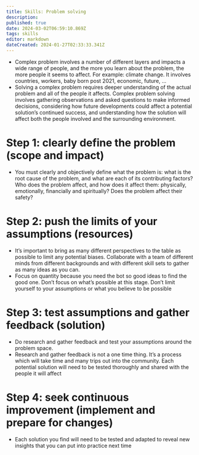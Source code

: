 ```yaml
---
title: Skills: Problem solving
description: 
published: true
date: 2024-03-02T06:59:10.869Z
tags: skills
editor: markdown
dateCreated: 2024-01-27T02:33:33.341Z
---
```



  
- Complex problem involves a number of different layers and impacts a wide range of people, and the more you learn about the problem, the more people it seems to affect. For example: climate change. It involves countries, workers, baby born post 2021, economic, future, …
- Solving a complex problem requires deeper understanding of the actual problem and all of the people it affects. Complex problem solving involves gathering observations and asked questions to make informed decisions, considering how future developments could affect a potential solution’s continued success, and understanding how the solution will affect both the people involved and the surrounding environment.

# Step 1: clearly define the problem (scope and impact)

- You must clearly and objectively define what the problem is: what is the root cause of the problem, and what are each of its contributing factors? Who does the problem affect, and how does it affect them: physically, emotionally, financially and spiritually? Does the problem affect their safety?

# Step 2: push the limits of your assumptions (resources)

- It’s important to bring as many different perspectives to the table as possible to limit any potential biases. Collaborate with a team of different minds from different backgrounds and with different skill sets to gather as many ideas as you can.
- Focus on quantity because you need the bot so good ideas to find the good one. Don’t focus on what’s possible at this stage. Don’t limit yourself to your assumptions or what you believe to be possible

# Step 3: test assumptions and gather feedback (solution)
- Do research and gather feedback and test your assumptions around the problem space.
- Research and gather feedback is not a one time thing. It’s a process which will take time and many trips out into the community. Each potential solution will need to be tested thoroughly and shared with the people it will affect

# Step 4: seek continuous improvement (implement and prepare for changes)
- Each solution you find will need to be tested and adapted to reveal new insights that you can put into practice next time

